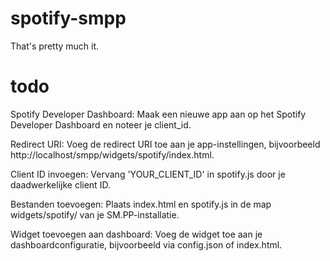 # spotify-smpp
That's pretty much it.
# todo
Spotify Developer Dashboard: Maak een nieuwe app aan op het Spotify Developer Dashboard en noteer je client_id.

Redirect URI: Voeg de redirect URI toe aan je app-instellingen, bijvoorbeeld http://localhost/smpp/widgets/spotify/index.html.

Client ID invoegen: Vervang 'YOUR_CLIENT_ID' in spotify.js door je daadwerkelijke client ID.

Bestanden toevoegen: Plaats index.html en spotify.js in de map widgets/spotify/ van je SM.PP-installatie.

Widget toevoegen aan dashboard: Voeg de widget toe aan je dashboardconfiguratie, bijvoorbeeld via config.json of index.html.
